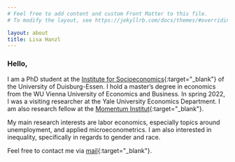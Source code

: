 ```yaml
---
# Feel free to add content and custom Front Matter to this file.
# To modify the layout, see https://jekyllrb.com/docs/themes/#overriding-theme-defaults

layout: about
title: Lisa Hanzl
---
```


### Hello,
<p> </p>

I am a PhD student at the [Institute for Socioeconomics](https://www.uni-due.de/soziooekonomie/hanzl){:target="_blank"} of the University of Duisburg-Essen. I hold a master’s degree in economics from the WU Vienna University of Economics and Business. In spring 2022, I was a visiting researcher at the Yale University Economics Department. I am also research fellow at the [Momentum Institut](https://www.momentum-institut.at/author/lisa-hanzl){:target="_blank"}.

My main research interests are labor economics, especially topics around unemployment, and applied microeconometrics. I am also interested in inequality, specifically in regards to gender and race. 

Feel free to contact me via [mail](mailto:lisa.hanzl@uni-due.de){:target="_blank"}.
